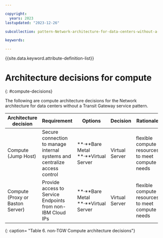 ```yaml
---

copyright:
  years: 2023
lastupdated: "2023-12-26"

subcollection: pattern-Network-architecture-for-data-centers-without-a-Transit-Gateway-service

keywords:

---
```


{{site.data.keyword.attribute-definition-list}}

# Architecture decisions for compute
{: #compute-decisions}

The following are compute architecture decisions for the Network architecture for data centers without a Transit Gateway service pattern.

| **Architecture decision**        | **Requirement**                                                            | **Options**                                 | **Decision**   | **Rationale**                                    |
|----------------------------------|----------------------------------------------------------------------------|---------------------------------------------|----------------|--------------------------------------------------|
| Compute (Jump Host)              | Secure connection to manage internal systems and centralize access control | \*\*·\*\*Bare Metal \*\*·\*\*Virtual Server | Virtual Server | flexible compute resources to meet compute needs |
| Compute (Proxy or Baston Server) | Provide access to Service Endpoints from non-IBM Cloud IPs                 | \*\*·\*\*Bare Metal \*\*·\*\*Virtual Server | Virtual Server | flexible compute resources to meet compute needs |
{: caption= "Table 6. non-TGW Compute architecture decisions"}

